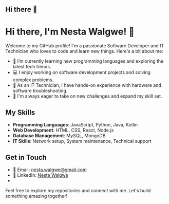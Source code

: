 ## Hi there 👋

# Hi there, I'm Nesta Walgwe! 👋

Welcome to my GitHub profile! I'm a passionate Software Developer and IT Technician who loves to code and learn new things. Here's a bit about me:

- 🌱 I’m currently learning new programming languages and exploring the latest tech trends.
- 💻 I enjoy working on software development projects and solving complex problems.
- 🔧 As an IT Technician, I have hands-on experience with hardware and software troubleshooting.
- 🚀 I'm always eager to take on new challenges and expand my skill set.

## My Skills
- **Programming Languages**: JavaScript, Python, Java, Kotlin
- **Web Development**: HTML, CSS, React, Node.js
- **Database Management**: MySQL, MongoDB
- **IT Skills**: Network setup, System maintenance, Technical support



## Get in Touch
- 📧 Email: nesta.walgwe@gmail.com
- 💼 LinkedIn: [Nesta Walgwe](https://www.linkedin.com/in/nesta-walgwe-97a815254/)
- 
Feel free to explore my repositories and connect with me. Let's build something amazing together!


